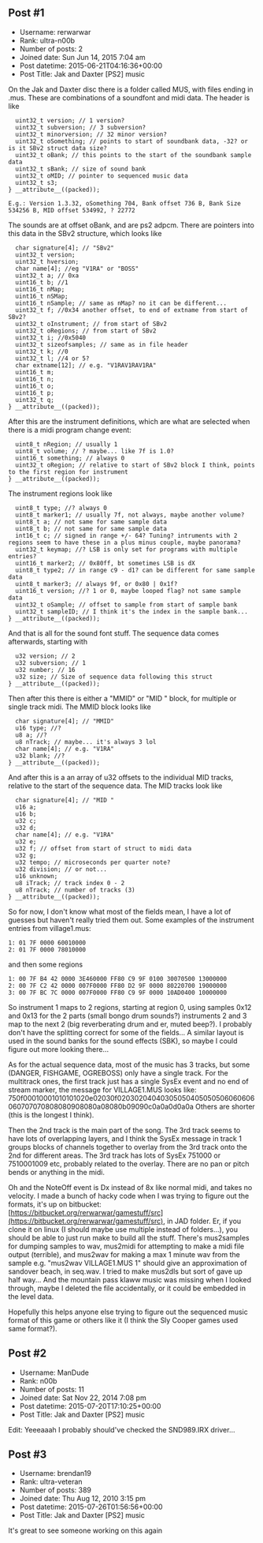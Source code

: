 ## Post #1
- Username: rerwarwar
- Rank: ultra-n00b
- Number of posts: 2
- Joined date: Sun Jun 14, 2015 7:04 am
- Post datetime: 2015-06-21T04:16:36+00:00
- Post Title: Jak and Daxter [PS2] music

On the Jak and Daxter disc there is a folder called MUS, with files ending in .mus. These are combinations of a soundfont and midi data. The header is like

```
  uint32_t version; // 1 version?
  uint32_t subversion; // 3 subversion?
  uint32_t minorversion; // 32 minor version?
  uint32_t oSomething; // points to start of soundbank data, -32? or is it SBv2 struct data size?
  uint32_t oBank; // this points to the start of the soundbank sample data
  uint32_t sBank; // size of sound bank
  uint32_t oMID; // pointer to sequenced music data
  uint32_t s3;
} __attribute__((packed));

E.g.: Version 1.3.32, oSomething 704, Bank offset 736 B, Bank Size 534256 B, MID offset 534992, ? 22772

```


The sounds are at offset oBank, and are ps2 adpcm. There are pointers into this data in the SBv2 structure, which looks like

```
  char signature[4]; // "SBv2"
  uint32_t version;
  uint32_t hversion;
  char name[4]; //eg "V1RA" or "BOSS"
  uint32_t a; // 0xa
  uint16_t b; //1
  uint16_t nMap;
  uint16_t nSMap;
  uint16_t nSample; // same as nMap? no it can be different...
  uint32_t f; //0x34 another offset, to end of extname from start of SBv2?
  uint32_t oInstrument; // from start of SBv2
  uint32_t oRegions; // from start of SBv2
  uint32_t i; //0x5040
  uint32_t sizeofsamples; // same as in file header
  uint32_t k; //0
  uint32_t l; //4 or 5?
  char extname[12]; // e.g. "V1RAV1RAV1RA"
  uint16_t m;
  uint16_t n;
  uint16_t o;
  uint16_t p;
  uint32_t q;
} __attribute__((packed));

```


After this are the instrument definitions, which are what are selected when there is a midi program change event:

```
  uint8_t nRegion; // usually 1
  uint8_t volume; // ? maybe... like 7f is 1.0?
  uint16_t something; // always 0
  uint32_t oRegion; // relative to start of SBv2 block I think, points to the first region for instrument
} __attribute__((packed));

```


The instrument regions look like

```
  uint8_t type; //? always 0
  uint8_t marker1; // usually 7f, not always, maybe another volume?
  uint8_t a; // not same for same sample data
  uint8_t b; // not same for same sample data
  int16_t c; // signed in range +/- 64? Tuning? intruments with 2 regions seem to have these in a plus minus couple, maybe panorama?
  uint32_t keymap; //? LSB is only set for programs with multiple entries?
  uint16_t marker2; // 0x80ff, bt sometimes LSB is dX
  uint8_t type2; // in range c9 - d1? can be different for same sample data
  uint8_t marker3; // always 9f, or 0x80 | 0x1f?
  uint16_t version; //? 1 or 0, maybe looped flag? not same sample data
  uint32_t oSample; // offset to sample from start of sample bank
  uint32_t sampleID; // I think it's the index in the sample bank...
} __attribute__((packed));

```


And that is all for the sound font stuff. The sequence data comes afterwards, starting with

```
  u32 version; // 2
  u32 subversion; // 1
  u32 number; // 16
  u32 size; // Size of sequence data following this struct
} __attribute__((packed));

```


Then after this there is either a "MMID" or "MID " block, for multiple or single track midi. The MMID block looks like

```
  char signature[4]; // "MMID"
  u16 type; //?
  u8 a; //?
  u8 nTrack; // maybe... it's always 3 lol
  char name[4]; // e.g. "V1RA"
  u32 blank; //?
} __attribute__((packed));

```


And after this is a an array of u32 offsets to the individual MID tracks, relative to the start of the sequence data. The MID tracks look like

```
  char signature[4]; // "MID "
  u16 a;
  u16 b;
  u32 c;
  u32 d;
  char name[4]; // e.g. "V1RA"
  u32 e;
  u32 f; // offset from start of struct to midi data
  u32 g;
  u32 tempo; // microseconds per quarter note?
  u32 division; // or not...
  u16 unknown;
  u8 iTrack; // track index 0 - 2
  u8 nTrack; // number of tracks (3)
} __attribute__((packed));

```


So for now, I don't know what most of the fields mean, I have a lot of guesses but haven't really tried them out. Some examples of the instrument entries from village1.mus:

```
1: 01 7F 0000 60010000
2: 01 7F 0000 78010000

```


and then some regions

```
1: 00 7F B4 42 0000 3E460000 FF80 C9 9F 0100 30070500 13000000
2: 00 7F C2 42 0000 007F0000 FF80 D2 9F 0000 80220700 19000000
3: 00 7F BC 7C 0000 007F0000 FF80 C9 9F 0000 10AD0400 10000000

```


So instrument 1 maps to 2 regions, starting at region 0, using samples 0x12 and 0x13 for the 2 parts (small bongo drum sounds?)
instruments 2 and 3 map to the next 2 (big reverberating drum and er, muted beep?). I probably don't have the splitting correct for some of the fields... A similar layout is used in the sound banks for the sound effects (SBK), so maybe I could figure out more looking there...

As for the actual sequence data, most of the music has 3 tracks, but some (DANGER, FISHGAME, OGREBOSS) only have a single track. For the multitrack ones, the first track just has a single SysEx event and no end of stream marker, the message for VILLAGE1.MUS looks like:  750f00010001010101020e02030f02030204040305050405050506060606060707070808080908080a08080b09090c0a0a0d0a0a
Others are shorter (this is the longest I think).

Then the 2nd track is the main part of the song. The 3rd track seems to have lots of overlapping layers, and I think the SysEx message in track 1 groups blocks of channels together to overlay from the 3rd track onto the 2nd for different areas. The 3rd track has lots of SysEx 751000 or 7510001009 etc, probably related to the overlay. There are no pan or pitch bends or anything in the midi.

Oh and the NoteOff event is Dx instead of 8x like normal midi, and takes no velocity. I made a bunch of hacky code when I was trying to figure out the formats, it's up on bitbucket: [https://bitbucket.org/rerwarwar/gamestuff/src](https://bitbucket.org/rerwarwar/gamestuff/src), in JAD folder. Er, if you clone it on linux (I should maybe use multiple instead of folders...), you should be able to just run make to build all the stuff. There's mus2samples for dumping samples to wav, mus2midi for attempting to make a midi file output (terrible), and mus2wav for making a max 1 minute wav from the sample e.g. "mus2wav VILLAGE1.MUS 1" should give an approximation of sandover beach, in seq.wav. I tried to make mus2dls but sort of gave up half way... And the mountain pass klaww music was missing when I looked through, maybe I deleted the file accidentally, or it could be embedded in the level data.

Hopefully this helps anyone else trying to figure out the sequenced music format of this game or others like it (I think the Sly Cooper games used same format?).
## Post #2
- Username: ManDude
- Rank: n00b
- Number of posts: 11
- Joined date: Sat Nov 22, 2014 7:08 pm
- Post datetime: 2015-07-20T17:10:25+00:00
- Post Title: Jak and Daxter [PS2] music

Edit: Yeeeaaah I probably should've checked the SND989.IRX driver...
## Post #3
- Username: brendan19
- Rank: ultra-veteran
- Number of posts: 389
- Joined date: Thu Aug 12, 2010 3:15 pm
- Post datetime: 2015-07-26T01:56:56+00:00
- Post Title: Jak and Daxter [PS2] music

It's great to see someone working on this again
